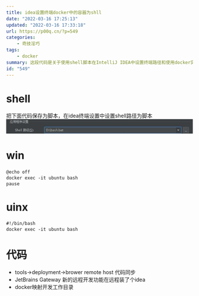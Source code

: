 ```yaml
---
title: idea设置终端docker中的容器为shll
date: "2022-03-16 17:25:13"
updated: "2022-03-16 17:33:18"
url: https://p00q.cn/?p=549
categories:
    - 奇技淫巧
tags:
    - docker
summary: 这段代码是关于使用shell脚本在IntelliJ IDEA中设置终端路径和使用docker实现远程开发的方法。在Windows操作系统中，需要创建一个批处理文件，内容为`docker exec -it ubuntu bash`，并在IntelliJ IDEA的终端设置中将shell路径设置为这个批处理文件。在Unix操作系统中，需要创建一个bash脚本，内容也是`docker exec -it ubuntu bash`。此外，还提到了使用IntelliJ IDEA的代码同步功能和JetBrains Gateway远程开发功能，以及将docker映射到开发工作目录。
id: "549"
---
```


# shell
把下面代码保存为脚本，在idea终端设置中设置shell路径为脚本
![image.png](../res/img/549.jpeg)
# win
```
@echo off
docker exec -it ubuntu bash
pause
```
# uinx
```
#!/bin/bash
docker exec -it ubuntu bash
```
# 代码
- tools->deployment->brower remote host 代码同步
- JetBrains Gateway 新的远程开发功能在远程装了个idea
- docker映射开发工作目录
